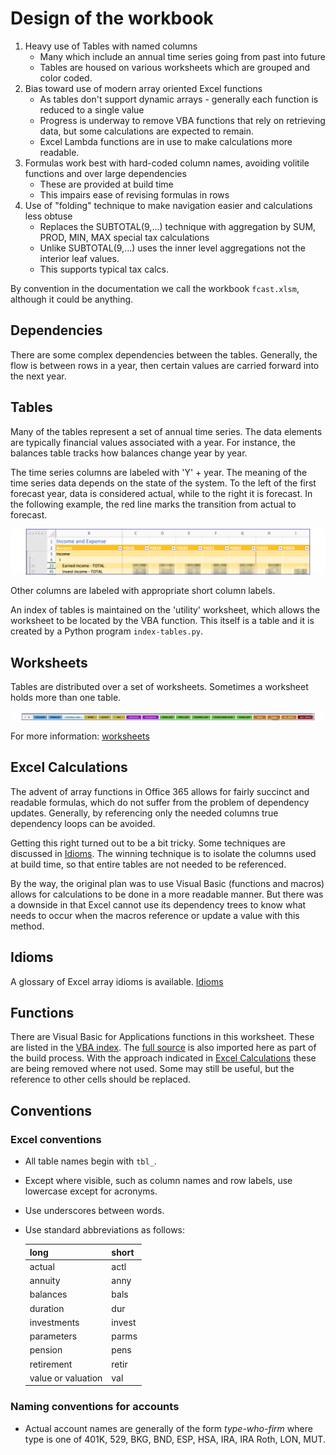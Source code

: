 # Design of the workbook

1. Heavy use of Tables with named columns
    - Many which include an annual time series going from past into future
    - Tables are housed on various worksheets which are grouped and color coded.
1. Bias toward use of modern array oriented Excel functions
    - As tables don't support dynamic arrays - generally each function is reduced to a single value
    - Progress is underway to remove VBA functions that rely on retrieving data, but some calculations are expected to remain.
    - Excel Lambda functions are in use to make calculations more readable.
1. Formulas work best with hard-coded column names, avoiding volitile functions and over large dependencies
    - These are provided at build time
    - This impairs ease of revising formulas in rows
1. Use of "folding" technique to make navigation easier and calculations less obtuse
    - Replaces the SUBTOTAL(9,...) technique with aggregation by SUM, PROD, MIN, MAX special tax calculations
    - Unlike SUBTOTAL(9,...) uses the inner level aggregations not the interior leaf values.  
    - This supports typical tax calcs.

By convention in the documentation we call the workbook `fcast.xlsm`, although it could be anything.

## Dependencies

There are some complex dependencies between the tables.  Generally, the flow is between rows in a year, then certain values are carried forward into the next year.

## Tables

Many of the tables represent a set of annual time series.  The data elements are typically financial values associated with a year.  For instance, the balances table tracks how balances change year by year.

The time series columns are labeled with 'Y' + year.    The meaning of the time series data depends on the state of the system.  To the left of the first forecast year, data is considered actual, while to the right it is forecast.  In the following example, the red line marks the transition from actual to forecast.

![Income and Expense time series](./images/tgt/time_series.png)

Other columns are labeled with appropriate short column labels.

An index of tables is maintained on the 'utility' worksheet, which allows the worksheet to be located by the VBA function.  This itself is a table and it is created by a Python program `index-tables.py`.

## Worksheets

Tables are distributed over a set of worksheets. Sometimes a worksheet holds more than one table.

![Tabs](./images/tgt/tabs.png)

For more information: [worksheets](./worksheets.md)

## Excel Calculations

The advent of array functions in Office 365 allows for fairly succinct and readable formulas, which do not suffer from the problem of dependency updates.  Generally, by referencing only the needed columns true dependency loops can be avoided.  

Getting this right turned out to be a bit tricky.  Some techniques are discussed in [Idioms](./idioms.md).  The winning technique is to isolate the columns used at build time, so that entire tables are not needed to be referenced.

By the way, the original plan was to use Visual Basic (functions and macros) allows for calculations to be done in a more readable manner.  But there was a downside in that Excel cannot use its dependency trees to know what needs to occur when the macros reference or update a value with this method.  

## Idioms

A glossary of Excel array idioms is available. [Idioms](./idioms.md)

## Functions

There are Visual Basic for Applications functions in this worksheet.  These are listed in the [VBA index](./vba_index.md).  The [full source](./vba_sorted.md) is also imported here as part of the build process.  With the approach indicated in [Excel Calculations](#calculations) these are being removed where not used.  Some may still be useful, but the reference to other cells should be replaced.

## Conventions

### Excel conventions

- All table names begin with `tbl_`.
- Except where visible, such as column names and row labels, use lowercase except for acronyms.
- Use underscores between words.
- Use standard abbreviations as follows:

    |	long	|	short	|
    |---|---|
    |	actual	|	actl	|
    |	annuity	|	anny	|
    |	balances	|	bals	|
    |	duration	|	dur	|
    |	investments	|	invest	|
    |	parameters	|	parms	|
    |	pension	|	pens	|
    |	retirement	|	retir	|
    |	value or valuation 	|	val	|

### Naming conventions for accounts

- Actual account names are generally of the form *type-who-firm* where type is one of 401K, 529, BKG, BND, ESP, HSA, IRA, IRA Roth, LON, MUT.
